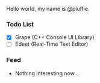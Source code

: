 Hello world, my name is @pluffie.

### Todo List
- [x] Grape (C++ Console UI Library)
- [ ] Edeet (Real-Time Text Editor)

### Feed
- Nothing interesting now...

<!---
pluffie/pluffie is a ✨ special ✨ repository because its `README.md` (this file) appears on your GitHub profile.
You can click the Preview link to take a look at your changes.
--->
